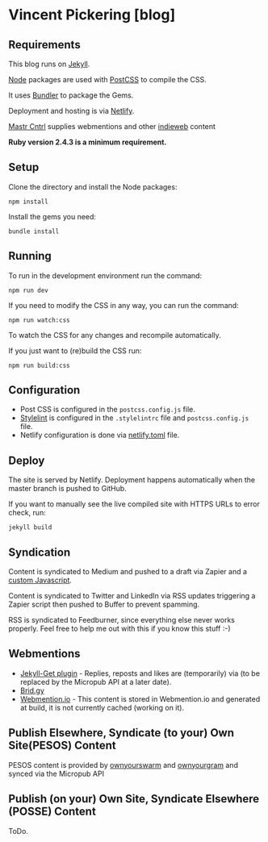 # Vincent Pickering [blog]

## Requirements

This blog runs on [Jekyll](https://jekyllrb.com).

[Node](https://nodejs.org) packages are used with [PostCSS](https://postcss.org) to compile the CSS.

It uses [Bundler](https://bundler.io) to package the Gems.

Deployment and hosting is via [Netlify](https://www.netlify.com).

[Mastr Cntrl](https://github.com/vipickering/micropub-API) supplies webmentions and other [indieweb](https://indieweb.org) content

**Ruby version 2.4.3 is a minimum requirement.**

## Setup

Clone the directory and install the Node packages:

```
npm install
```

Install the gems you need:

```
bundle install
```


## Running

To run in the development environment run the command:

```
npm run dev
```

If you need to modify the CSS in any way, you can run the command:

```
npm run watch:css
```

To watch the CSS for any changes and recompile automatically.

If you just want to (re)build the CSS run:

```
npm run build:css
```

## Configuration

- Post CSS is configured in the ``postcss.config.js`` file.
- [Stylelint](https://github.com/stylelint/stylelint) is configured in the ``.stylelintrc`` file and ``postcss.config.js`` file.
- Netlify configuration is done via [netlify.toml](https://www.netlify.com/docs/netlify-toml-reference/) file.

## Deploy

The site is served by Netlify. Deployment happens automatically when the master branch is pushed to GitHub.

If you want to manually see the live compiled site with HTTPS URLs to error check, run:

```
jekyll build
```

## Syndication

Content is syndicated to Medium and pushed to a draft via Zapier and a [custom Javascript](https://gist.github.com/reganstarr/153968d6444b9281a9bc291277984be1).

Content is syndicated to Twitter and LinkedIn via RSS updates triggering a Zapier script then pushed to Buffer to prevent spamming.

RSS is syndicated to Feedburner, since everything else never works properly. Feel free to help me out with this if you know this stuff :-)

## Webmentions

- [Jekyll-Get plugin](https://github.com/18F/jekyll-get) - Replies, reposts and likes are (temporarily) via (to be replaced by the Micropub API at a later date).
- [Brid.gy](https://brid.gy/)
- [Webmention.io](https://webmention.io/) - This content is stored in Webmention.io and generated at build, it is not currently cached (working on it).

## Publish Elsewhere, Syndicate (to your) Own Site(PESOS) Content

PESOS content is provided by [ownyourswarm](https://ownyourswarm.p3k.io/) and [ownyourgram](https://ownyourgram.com/) and synced via the Micropub API

## Publish (on your) Own Site, Syndicate Elsewhere (POSSE) Content

ToDo.
